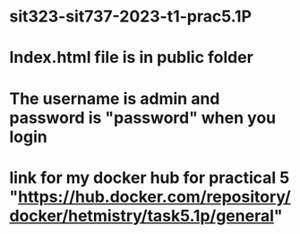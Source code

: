 # sit323-sit737-2023-t1-prac5.1P
# Index.html file is in public folder
# The username is admin and password is "password" when you login
# link for my docker hub for practical 5 "https://hub.docker.com/repository/docker/hetmistry/task5.1p/general"
